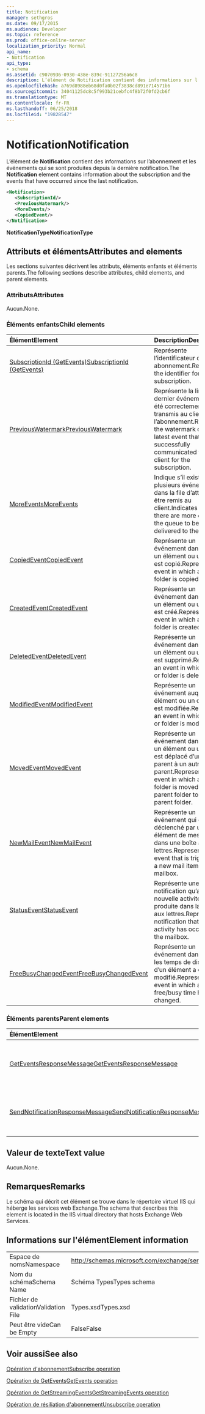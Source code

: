 ```yaml
---
title: Notification
manager: sethgros
ms.date: 09/17/2015
ms.audience: Developer
ms.topic: reference
ms.prod: office-online-server
localization_priority: Normal
api_name:
- Notification
api_type:
- schema
ms.assetid: c9070936-0930-438e-839c-91127256a6c8
description: L’élément de Notification contient des informations sur l’abonnement et les événements qui se sont produites depuis la dernière notification.
ms.openlocfilehash: a769d8988eb68d0fa0b02f3838cd891e714571b6
ms.sourcegitcommit: 34041125dc8c5f993b21cebfc4f8b72f0fd2cb6f
ms.translationtype: MT
ms.contentlocale: fr-FR
ms.lasthandoff: 06/25/2018
ms.locfileid: "19828547"
---
```

# <a name="notification"></a><span data-ttu-id="b9e91-103">Notification</span><span class="sxs-lookup"><span data-stu-id="b9e91-103">Notification</span></span>

<span data-ttu-id="b9e91-104">L’élément de **Notification** contient des informations sur l’abonnement et les événements qui se sont produites depuis la dernière notification.</span><span class="sxs-lookup"><span data-stu-id="b9e91-104">The **Notification** element contains information about the subscription and the events that have occurred since the last notification.</span></span> 
  
```xml
<Notification>
   <SubscriptionId/>
   <PreviousWatermark/>
   <MoreEvents/>
   <CopiedEvent/>
</Notification>
```

 <span data-ttu-id="b9e91-105">**NotificationType**</span><span class="sxs-lookup"><span data-stu-id="b9e91-105">**NotificationType**</span></span>
## <a name="attributes-and-elements"></a><span data-ttu-id="b9e91-106">Attributs et éléments</span><span class="sxs-lookup"><span data-stu-id="b9e91-106">Attributes and elements</span></span>

<span data-ttu-id="b9e91-107">Les sections suivantes décrivent les attributs, éléments enfants et éléments parents.</span><span class="sxs-lookup"><span data-stu-id="b9e91-107">The following sections describe attributes, child elements, and parent elements.</span></span>
  
### <a name="attributes"></a><span data-ttu-id="b9e91-108">Attributs</span><span class="sxs-lookup"><span data-stu-id="b9e91-108">Attributes</span></span>

<span data-ttu-id="b9e91-109">Aucun.</span><span class="sxs-lookup"><span data-stu-id="b9e91-109">None.</span></span>
  
### <a name="child-elements"></a><span data-ttu-id="b9e91-110">Éléments enfants</span><span class="sxs-lookup"><span data-stu-id="b9e91-110">Child elements</span></span>

|<span data-ttu-id="b9e91-111">**Élément**</span><span class="sxs-lookup"><span data-stu-id="b9e91-111">**Element**</span></span>|<span data-ttu-id="b9e91-112">**Description**</span><span class="sxs-lookup"><span data-stu-id="b9e91-112">**Description**</span></span>|
|:-----|:-----|
|[<span data-ttu-id="b9e91-113">SubscriptionId (GetEvents)</span><span class="sxs-lookup"><span data-stu-id="b9e91-113">SubscriptionId (GetEvents)</span></span>](subscriptionid-getevents.md) <br/> |<span data-ttu-id="b9e91-114">Représente l’identificateur d’un abonnement.</span><span class="sxs-lookup"><span data-stu-id="b9e91-114">Represents the identifier for a subscription.</span></span>  <br/> |
|[<span data-ttu-id="b9e91-115">PreviousWatermark</span><span class="sxs-lookup"><span data-stu-id="b9e91-115">PreviousWatermark</span></span>](previouswatermark.md) <br/> |<span data-ttu-id="b9e91-116">Représente la limite du dernier événement qui a été correctement transmis au client pour l’abonnement.</span><span class="sxs-lookup"><span data-stu-id="b9e91-116">Represents the watermark of the latest event that was successfully communicated to the client for the subscription.</span></span>  <br/> |
|[<span data-ttu-id="b9e91-117">MoreEvents</span><span class="sxs-lookup"><span data-stu-id="b9e91-117">MoreEvents</span></span>](moreevents.md) <br/> |<span data-ttu-id="b9e91-118">Indique s’il existe plusieurs événements dans la file d’attente pour être remis au client.</span><span class="sxs-lookup"><span data-stu-id="b9e91-118">Indicates whether there are more events in the queue to be delivered to the client.</span></span>  <br/> |
|[<span data-ttu-id="b9e91-119">CopiedEvent</span><span class="sxs-lookup"><span data-stu-id="b9e91-119">CopiedEvent</span></span>](copiedevent.md) <br/> |<span data-ttu-id="b9e91-120">Représente un événement dans lequel un élément ou un dossier est copié.</span><span class="sxs-lookup"><span data-stu-id="b9e91-120">Represents an event in which an item or folder is copied.</span></span>  <br/> |
|[<span data-ttu-id="b9e91-121">CreatedEvent</span><span class="sxs-lookup"><span data-stu-id="b9e91-121">CreatedEvent</span></span>](createdevent.md) <br/> |<span data-ttu-id="b9e91-122">Représente un événement dans lequel un élément ou un dossier est créé.</span><span class="sxs-lookup"><span data-stu-id="b9e91-122">Represents an event in which an item or folder is created.</span></span>  <br/> |
|[<span data-ttu-id="b9e91-123">DeletedEvent</span><span class="sxs-lookup"><span data-stu-id="b9e91-123">DeletedEvent</span></span>](deletedevent.md) <br/> |<span data-ttu-id="b9e91-124">Représente un événement dans lequel un élément ou un dossier est supprimé.</span><span class="sxs-lookup"><span data-stu-id="b9e91-124">Represents an event in which an item or folder is deleted.</span></span>  <br/> |
|[<span data-ttu-id="b9e91-125">ModifiedEvent</span><span class="sxs-lookup"><span data-stu-id="b9e91-125">ModifiedEvent</span></span>](modifiedevent.md) <br/> |<span data-ttu-id="b9e91-126">Représente un événement auquel un élément ou un dossier est modifiée.</span><span class="sxs-lookup"><span data-stu-id="b9e91-126">Represents an event in which an item or folder is modified.</span></span>  <br/> |
|[<span data-ttu-id="b9e91-127">MovedEvent</span><span class="sxs-lookup"><span data-stu-id="b9e91-127">MovedEvent</span></span>](movedevent.md) <br/> |<span data-ttu-id="b9e91-128">Représente un événement dans lequel un élément ou un dossier est déplacé d’un dossier parent à un autre dossier parent.</span><span class="sxs-lookup"><span data-stu-id="b9e91-128">Represents an event in which an item or folder is moved from one parent folder to another parent folder.</span></span>  <br/> |
|[<span data-ttu-id="b9e91-129">NewMailEvent</span><span class="sxs-lookup"><span data-stu-id="b9e91-129">NewMailEvent</span></span>](newmailevent.md) <br/> |<span data-ttu-id="b9e91-130">Représente un événement qui est déclenché par un nouvel élément de messagerie dans une boîte aux lettres.</span><span class="sxs-lookup"><span data-stu-id="b9e91-130">Represents an event that is triggered by a new mail item in a mailbox.</span></span>  <br/> |
|[<span data-ttu-id="b9e91-131">StatusEvent</span><span class="sxs-lookup"><span data-stu-id="b9e91-131">StatusEvent</span></span>](statusevent.md) <br/> |<span data-ttu-id="b9e91-132">Représente une notification qu’aucune nouvelle activité se n’est produite dans la boîte aux lettres.</span><span class="sxs-lookup"><span data-stu-id="b9e91-132">Represents a notification that no new activity has occurred in the mailbox.</span></span>  <br/> |
|[<span data-ttu-id="b9e91-133">FreeBusyChangedEvent</span><span class="sxs-lookup"><span data-stu-id="b9e91-133">FreeBusyChangedEvent</span></span>](freebusychangedevent.md) <br/> |<span data-ttu-id="b9e91-134">Représente un événement dans lequel les temps de disponibilité d’un élément a été modifié.</span><span class="sxs-lookup"><span data-stu-id="b9e91-134">Represents an event in which an item's free/busy time has changed.</span></span>  <br/> |
   
### <a name="parent-elements"></a><span data-ttu-id="b9e91-135">Éléments parents</span><span class="sxs-lookup"><span data-stu-id="b9e91-135">Parent elements</span></span>

|<span data-ttu-id="b9e91-136">**Élément**</span><span class="sxs-lookup"><span data-stu-id="b9e91-136">**Element**</span></span>|<span data-ttu-id="b9e91-137">**Description**</span><span class="sxs-lookup"><span data-stu-id="b9e91-137">**Description**</span></span>|
|:-----|:-----|
|[<span data-ttu-id="b9e91-138">GetEventsResponseMessage</span><span class="sxs-lookup"><span data-stu-id="b9e91-138">GetEventsResponseMessage</span></span>](geteventsresponsemessage.md) <br/> |<span data-ttu-id="b9e91-139">Contient l’état et les résultats d’une seule demande GetEvents.</span><span class="sxs-lookup"><span data-stu-id="b9e91-139">Contains the status and result of a single GetEvents request.</span></span>  <br/> |
|[<span data-ttu-id="b9e91-140">SendNotificationResponseMessage</span><span class="sxs-lookup"><span data-stu-id="b9e91-140">SendNotificationResponseMessage</span></span>](sendnotificationresponsemessage.md) <br/> |<span data-ttu-id="b9e91-141">Contient l’état et les résultats d’une requête SendNotification.</span><span class="sxs-lookup"><span data-stu-id="b9e91-141">Contains the status and result of a single SendNotification request.</span></span>  <br/> |
   
## <a name="text-value"></a><span data-ttu-id="b9e91-142">Valeur de texte</span><span class="sxs-lookup"><span data-stu-id="b9e91-142">Text value</span></span>

<span data-ttu-id="b9e91-143">Aucun.</span><span class="sxs-lookup"><span data-stu-id="b9e91-143">None.</span></span>
  
## <a name="remarks"></a><span data-ttu-id="b9e91-144">Remarques</span><span class="sxs-lookup"><span data-stu-id="b9e91-144">Remarks</span></span>

<span data-ttu-id="b9e91-145">Le schéma qui décrit cet élément se trouve dans le répertoire virtuel IIS qui héberge les services web Exchange.</span><span class="sxs-lookup"><span data-stu-id="b9e91-145">The schema that describes this element is located in the IIS virtual directory that hosts Exchange Web Services.</span></span>
  
## <a name="element-information"></a><span data-ttu-id="b9e91-146">Informations sur l'élément</span><span class="sxs-lookup"><span data-stu-id="b9e91-146">Element information</span></span>

|||
|:-----|:-----|
|<span data-ttu-id="b9e91-147">Espace de noms</span><span class="sxs-lookup"><span data-stu-id="b9e91-147">Namespace</span></span>  <br/> |http://schemas.microsoft.com/exchange/services/2006/types  <br/> |
|<span data-ttu-id="b9e91-148">Nom du schéma</span><span class="sxs-lookup"><span data-stu-id="b9e91-148">Schema Name</span></span>  <br/> |<span data-ttu-id="b9e91-149">Schéma Types</span><span class="sxs-lookup"><span data-stu-id="b9e91-149">Types schema</span></span>  <br/> |
|<span data-ttu-id="b9e91-150">Fichier de validation</span><span class="sxs-lookup"><span data-stu-id="b9e91-150">Validation File</span></span>  <br/> |<span data-ttu-id="b9e91-151">Types.xsd</span><span class="sxs-lookup"><span data-stu-id="b9e91-151">Types.xsd</span></span>  <br/> |
|<span data-ttu-id="b9e91-152">Peut être vide</span><span class="sxs-lookup"><span data-stu-id="b9e91-152">Can be Empty</span></span>  <br/> |<span data-ttu-id="b9e91-153">False</span><span class="sxs-lookup"><span data-stu-id="b9e91-153">False</span></span>  <br/> |
   
## <a name="see-also"></a><span data-ttu-id="b9e91-154">Voir aussi</span><span class="sxs-lookup"><span data-stu-id="b9e91-154">See also</span></span>



[<span data-ttu-id="b9e91-155">Opération d'abonnement</span><span class="sxs-lookup"><span data-stu-id="b9e91-155">Subscribe operation</span></span>](subscribe-operation.md)
  
[<span data-ttu-id="b9e91-156">Opération de GetEvents</span><span class="sxs-lookup"><span data-stu-id="b9e91-156">GetEvents operation</span></span>](getevents-operation.md)
  
[<span data-ttu-id="b9e91-157">Opération de GetStreamingEvents</span><span class="sxs-lookup"><span data-stu-id="b9e91-157">GetStreamingEvents operation</span></span>](getstreamingevents-operation.md)
  
[<span data-ttu-id="b9e91-158">Opération de résiliation d'abonnement</span><span class="sxs-lookup"><span data-stu-id="b9e91-158">Unsubscribe operation</span></span>](unsubscribe-operation.md)

